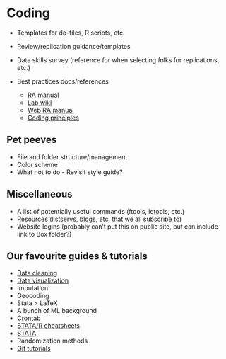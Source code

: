 # Coding

 - Templates for do-files, R scripts, etc.
 - Review/replication guidance/templates
 - Data skills survey (reference for when selecting folks for replications, etc.)

 - Best practices docs/references
   - [RA manual](https://github.com/gslab-econ/ra-manual/wiki)
   - [Lab wiki](https://github.com/huntallcott/lab/wiki)
   - [Web RA manual](https://epic-uchicago.github.io/ra-manual.github.io/)
   - [Coding principles](https://github.com/yixinsun1216/covertoperations_manual/wiki/Coding-Principles)
   
   
## Pet peeves

 - File and folder structure/management
 - Color scheme
 - What not to do - Revisit style guide? 

## Miscellaneous 

- A list of potentially useful commands (ftools, ietools, etc.) 
- Resources (listservs, blogs, etc. that we all subscribe to)
- Website logins (probably can’t put this on public site, but can include link to Box folder?)

## Our favourite guides & tutorials

- [Data cleaning](https://github.com/Quartz/bad-data-guide)
- [Data visualization](https://graykimbrough.github.io/uncluttered-stata-graphs/)
- Imputation 
- Geocoding
- Stata > LaTeX 
- A bunch of ML background
- Crontab
- [STATA/R cheatsheets](https://www.rstudio.com/resources/cheatsheets/)
- [STATA](https://geocenter.github.io/StataTraining/portfolio/01_resource/)
- Randomization methods
- [Git tutorials](https://learngitbranching.js.org/)
